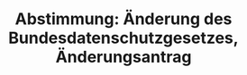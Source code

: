 ---
abstimmung:
  abstimmung: 3
  bundestagssitzung: 76
  datum: 18. Dezember 2014
  legislaturperiode: 18
categories:
- Inneres
data:
- title: Abstimmungsergebnis 20141218_3-data.pdf
  url: /res/abstimmungsliste/20141218_3-data.pdf
- title: Abstimmungsergebnis 20141218_3_xls-data.csv
  url: /res/abstimmungsliste/csv/20141218_3_xls-data.csv
documents:
- local: /res/abstimmungsdaten/018-076-03/1802848.pdf
  title: Drucksache 18/02848.pdf
  url: http://dip21.bundestag.de/dip21/btd/18/028/1802848.pdf
- local: /res/abstimmungsdaten/018-076-03/1803598.pdf
  title: Drucksache 18/03598.pdf
  url: http://dip21.bundestag.de/dip21/btd/18/035/1803598.pdf
- local: /res/abstimmungsdaten/018-076-03/1803601.pdf
  title: Drucksache 18/03601.pdf
  url: http://dip21.bundestag.de/dip21/btd/18/036/1803601.pdf
ergebnis:
  cdu/csu:
    enthaltung: 0
    gesamt: 310
    ja: 0
    nein: 281
    nichtabgegeben: 29
    ungueltig: 0
  die.linke:
    enthaltung: 0
    gesamt: 64
    ja: 51
    nein: 0
    nichtabgegeben: 13
    ungueltig: 0
  file: 20141218_3_xls-data.csv
  gruenen:
    enthaltung: 0
    gesamt: 63
    ja: 59
    nein: 0
    nichtabgegeben: 4
    ungueltig: 0
  spd:
    enthaltung: 0
    gesamt: 192
    ja: 0
    nein: 175
    nichtabgegeben: 17
    ungueltig: 0
layout: abstimmung
links:
- title: https://www.bundestag.de/parlament/plenum/abstimmung/abstimmung?id=322
  url: https://www.bundestag.de/parlament/plenum/abstimmung/abstimmung?id=322
- title: http://www.abgeordnetenwatch.de/bundesdatenschutzgesetz-1105-707.html
  url: http://www.abgeordnetenwatch.de/bundesdatenschutzgesetz-1105-707.html
preview: 'Deutscher Bundestag


  76. Sitzung des Deutschen Bundestages

  am Donnerstag, 18.Dezember 2014


  Endgültiges Ergebnis der Namentlichen Abstimmung Nr. 3


  Änderungsantrag der Abgeordneten Dr. Konstantin von Notz, Irene Mihalic, Renate
  Künast,

  weiterer Abgeordneter und der Fraktion BÜNDNIS 90/DIE GRÜNEN

  zu der zweiten Beratung des Gesetzentwurfs der Bundesregierung

  Entwurf eines Zweiten Gesetzes zur Änderung des Bundesdatenschutzgesetzes - Stärkung

  der Unabhängigkeit der Datenschutzaufsicht im Bund durch Errichtung einer obersten

  Bundesbehörde

  Drs. 18/2848, 18/3598 und 18/3601


  Abgegebene Stimmen insgesamt:


  566


  Nicht abgegebene Stimmen:

  Ja-Stimmen:


  63

  110


  Nein-Stimmen:


  456


  Enthaltungen:


  0


  Ungültige:


  0


  Berlin, den 18.12.2014


  Beginn: 21:07

  Ende: 21:10

  '
tags:
- Datenschutz
- Verbraucherschutz
title: 'Abstimmung: Änderung des Bundesdatenschutzgesetzes, Änderungsantrag'
---